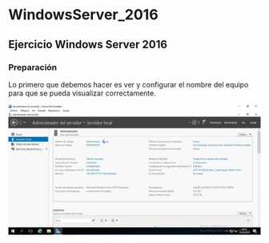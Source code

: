 # WindowsServer_2016
## Ejercicio Windows Server 2016
### Preparación
Lo primero que debemos hacer es ver y configurar el nombre del equipo para que se pueda visualizar correctamente.

![Imagen Nombre Equipo](https://github.com/josemanueltorreslopez/WindowsServer_2016/blob/master/Nombre%20Equipo.JPG)
